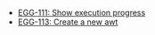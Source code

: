 - [EGG-111: Show execution progress](https://eggcooperation.atlassian.net/browse/EGG-111)
- [EGG-113: Create a new awt](https://eggcooperation.atlassian.net/browse/EGG-113)
